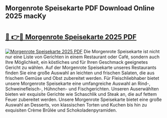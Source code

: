## Morgenrote Speisekarte PDF Download Online 2025 macKy

# <h2><a href="http://gcat9j.nevu.top/?p=Morgenrote+Speisekarte">🔗 👉🔴 Morgenrote Speisekarte 2025 PDF</a></h2>

[![Morgenrote Speisekarte 2025 PDF](https://i.imgur.com/dBaPXMq.png)](http://gcat9j.nevu.top/?p=Morgenrote+Speisekarte)
Die Morgenrote Speisekarte ist nicht nur eine Liste von Gerichten in einem Restaurant oder Café, sondern auch Ihre Möglichkeit, ein köstliches und für Ihren Geschmack geeignetes Gericht zu wählen. Auf der Morgenrote Speisekarte unseres Restaurants finden Sie eine große Auswahl an leichten und frischen Salaten, die aus frischem Gemüse und Obst zubereitet werden. Für Fleischliebhaber bietet unsere Morgenrote Speisekarte eine umfangreiche Auswahl an Rind-, Schweinefleisch-, Hühnchen- und Fischgerichten. Unseren Auserwählten bieten wir exquisite Gerichte wie Schaschlik und Steak an, die auf fettem Feuer zubereitet werden. Unsere Morgenrote Speisekarte bietet eine große Auswahl an Desserts, von klassischen Torten und Kuchen bis hin zu exquisiten Crème Brûlée und Schokoladenpyramiden.
